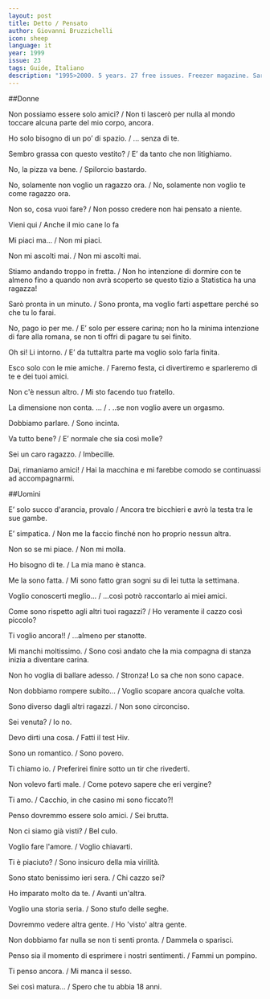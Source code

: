 ```yaml
---
layout: post
title: Detto / Pensato
author: Giovanni Bruzzichelli
icon: sheep
language: it
year: 1999
issue: 23
tags: Guide, Italiano
description: "1995>2000. 5 years. 27 free issues. Freezer magazine. Sarò superstiziosa ma, per quanto mi riguarda un viaggio mostra le sue future caratteristiche già dalla partenza. Salire quindi su un aereo della Cubana Airlines, con le pareti interne ricoperte di plastica adesiva finto legno e con i posti a sedere con lo schienale pieghevole, in avanti tipo sedia da picnic"
---
```


##Donne

Non possiamo essere solo amici? / Non ti lascerò per nulla al mondo toccare alcuna parte del mio corpo, ancora.

Ho solo bisogno di un po’ di spazio. / ... senza di te.

Sembro grassa con questo vestito? / E’ da tanto che non litighiamo.

No, la pizza va bene. / Spilorcio bastardo.

No, solamente non voglio un ragazzo ora. / No, solamente non voglio te come ragazzo ora.

Non so, cosa vuoi fare? / Non posso credere non hai pensato a niente.

Vieni qui / Anche il mio cane lo fa

Mi piaci ma... / Non mi piaci.

Non mi ascolti mai. / Non mi ascolti mai.

Stiamo andando troppo in fretta. / Non ho intenzione di dormire con te almeno fino a quando non avrà scoperto se questo tizio a Statistica ha una ragazza!

Sarò pronta in un minuto. / Sono pronta, ma voglio farti aspettare perché so che tu lo farai.

No, pago io per me. / E’ solo per essere carina; non ho la minima intenzione di fare alla romana, se non ti offri di pagare tu sei finito.

Oh si! Li intorno. / E’ da tuttaltra parte ma voglio solo farla finita.


Esco solo con le mie amiche. / Faremo festa, ci divertiremo e sparleremo di te e dei tuoi amici.

Non c'è nessun altro. / Mi sto facendo tuo fratello.

La dimensione non conta. ... / . ..se non voglio avere un orgasmo.

Dobbiamo parlare. / Sono incinta.

Va tutto bene? / E’ normale che sia così molle?

Sei un caro ragazzo. / Imbecille.

Dai, rimaniamo amici! / Hai la macchina e mi farebbe comodo se continuassi ad accompagnarmi.


##Uomini

E’ solo succo d'arancia, provalo / Ancora tre bicchieri e avrò la testa tra le sue gambe.


E’ simpatica. / Non me la faccio finché non ho proprio nessun altra.

Non so se mi piace. / Non mi molla.

Ho bisogno di te. / La mia mano è stanca.

Me la sono fatta. / Mi sono fatto gran sogni su di lei tutta la settimana.


Voglio conoscerti meglio... / ...così potrò raccontarlo ai miei amici.


Come sono rispetto agli altri tuoi ragazzi? / Ho veramente il cazzo così piccolo?


Ti voglio ancora!! / ...almeno per stanotte.

Mi manchi moltissimo. / Sono così andato che la mia compagna di stanza inizia a diventare carina.

Non ho voglia di ballare adesso. / Stronza! Lo sa che non sono capace.

Non dobbiamo rompere subito... / Voglio scopare ancora qualche volta.

Sono diverso dagli altri ragazzi. / Non sono circonciso.

Sei venuta? / Io no.

Devo dirti una cosa. / Fatti il test Hiv.

Sono un romantico. / Sono povero.

Ti chiamo io. / Preferirei finire sotto un tir che rivederti.

Non volevo farti male. / Come potevo sapere che eri vergine?

Ti amo. / Cacchio, in che casino mi sono ficcato?!

Penso dovremmo essere solo amici. / Sei brutta.

Non ci siamo già visti? / Bel culo.

Voglio fare l'amore. / Voglio chiavarti.

Ti è piaciuto? / Sono insicuro della mia virilità.


Sono stato benissimo ieri sera. / Chi cazzo sei?

Ho imparato molto da te. / Avanti un'altra.

Voglio una storia seria. / Sono stufo delle seghe.

Dovremmo vedere altra gente. / Ho 'visto' altra gente.


Non dobbiamo far nulla se non ti senti pronta. / Dammela o sparisci.

Penso sia il momento di esprimere i nostri sentimenti. / Fammi un pompino.

Ti penso ancora. / Mi manca il sesso.

Sei così matura... / Spero che tu abbia 18 anni.
